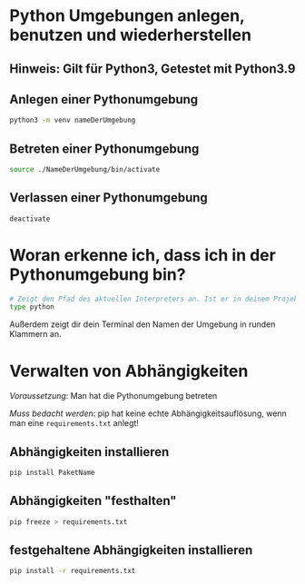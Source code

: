 # Python Umgebungen anlegen, benutzen und wiederherstellen
## Hinweis: Gilt für Python3, Getestet mit Python3.9

## Anlegen einer Pythonumgebung

```bash
python3 -m venv nameDerUmgebung
```

## Betreten einer Pythonumgebung

```bash
source ./NameDerUmgebung/bin/activate
```

## Verlassen einer Pythonumgebung

```bash
deactivate
```

# Woran erkenne ich, dass ich in der Pythonumgebung bin?

```bash
# Zeigt den Pfad des aktuellen Interpreters an. Ist er in deinem Projekt? -> Wenn ja, dann bist du in der Umgebung
type python
```

Außerdem zeigt dir dein Terminal den Namen der Umgebung in runden Klammern an.

# Verwalten von Abhängigkeiten

*Voraussetzung*: Man hat die Pythonumgebung betreten

*Muss bedacht werden*: pip hat keine echte Abhängigkeitsauflösung, wenn man eine `requirements.txt` anlegt!

## Abhängigkeiten installieren

```bash
pip install PaketName
```

## Abhängigkeiten "festhalten"

```bash
pip freeze > requirements.txt
```

## festgehaltene Abhängigkeiten installieren

```bash
pip install -r requirements.txt
```


